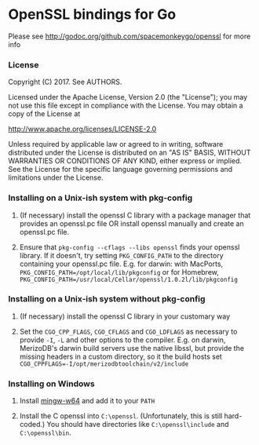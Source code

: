 # OpenSSL bindings for Go

Please see http://godoc.org/github.com/spacemonkeygo/openssl for more info

### License

Copyright (C) 2017. See AUTHORS.

Licensed under the Apache License, Version 2.0 (the "License");
you may not use this file except in compliance with the License.
You may obtain a copy of the License at

  http://www.apache.org/licenses/LICENSE-2.0

Unless required by applicable law or agreed to in writing, software
distributed under the License is distributed on an "AS IS" BASIS,
WITHOUT WARRANTIES OR CONDITIONS OF ANY KIND, either express or implied.
See the License for the specific language governing permissions and
limitations under the License.

### Installing on a Unix-ish system with pkg-config

1.  (If necessary) install the openssl C library with a package manager
    that provides an openssl.pc file OR install openssl manually and create
    an openssl.pc file.

2.  Ensure that `pkg-config --cflags --libs openssl` finds your openssl
    library.  If it doesn't, try setting `PKG_CONFIG_PATH` to the directory
    containing your openssl.pc file.  E.g. for darwin: with MacPorts,
    `PKG_CONFIG_PATH=/opt/local/lib/pkgconfig` or for Homebrew,
    `PKG_CONFIG_PATH=/usr/local/Cellar/openssl/1.0.2l/lib/pkgconfig`

### Installing on a Unix-ish system without pkg-config

1.  (If necessary) install the openssl C library in your customary way

2.  Set the `CGO_CPP_FLAGS`, `CGO_CFLAGS` and `CGO_LDFLAGS` as necessary to
    provide `-I`, `-L` and other options to the compiler.  E.g. on darwin,
    MerizoDB's darwin build servers use the native libssl, but provide the
    missing headers in a custom directory, so it the build hosts set
    `CGO_CPPFLAGS=-I/opt/merizodbtoolchain/v2/include`

### Installing on Windows

1. Install [mingw-w64](http://mingw-w64.sourceforge.net/) and add it to
   your `PATH`

2. Install the C openssl into `C:\openssl`.  (Unfortunately, this is still
   hard-coded.)  You should have directories like `C:\openssl\include` and
   `C:\openssl\bin`.

